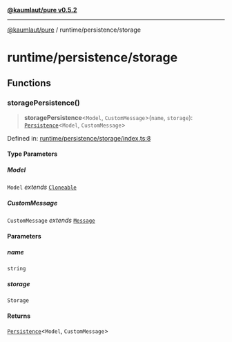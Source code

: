 [**@kaumlaut/pure v0.5.2**](../../README.md)

***

[@kaumlaut/pure](../../README.md) / runtime/persistence/storage

# runtime/persistence/storage

## Functions

### storagePersistence()

> **storagePersistence**\<`Model`, `CustomMessage`\>(`name`, `storage`): [`Persistence`](../persistence.md#persistence)\<`Model`, `CustomMessage`\>

Defined in: [runtime/persistence/storage/index.ts:8](https://github.com/maxkaemmerer/pure-vue-poc/blob/1f00f47d2f3c329e3dda9a01eb5ed8ebf93253d3/pure/src/runtime/persistence/storage/index.ts#L8)

#### Type Parameters

##### Model

`Model` *extends* [`Cloneable`](../../clone.md#cloneable)

##### CustomMessage

`CustomMessage` *extends* [`Message`](../../runtime.md#message)

#### Parameters

##### name

`string`

##### storage

`Storage`

#### Returns

[`Persistence`](../persistence.md#persistence)\<`Model`, `CustomMessage`\>
